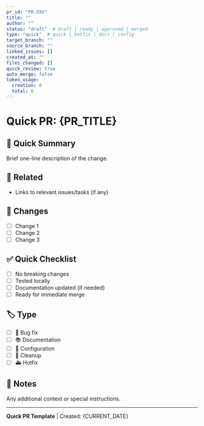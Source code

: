 ```yaml
---
pr_id: "PR-XXX"
title: ""
author: ""
status: "draft"  # draft | ready | approved | merged
type: "quick"  # quick | hotfix | docs | config
target_branch: ""
source_branch: ""
linked_issues: []
created_at: ""
files_changed: []
quick_review: true
auto_merge: false
token_usage:
  creation: 0
  total: 0
---
```


# Quick PR: {PR_TITLE}

## 🚀 Quick Summary
Brief one-line description of the change.

## 🔗 Related
- Links to relevant issues/tasks (if any)

## 📝 Changes
- [ ] Change 1
- [ ] Change 2
- [ ] Change 3

## ✅ Quick Checklist
- [ ] No breaking changes
- [ ] Tested locally
- [ ] Documentation updated (if needed)
- [ ] Ready for immediate merge

## 🏷️ Type
- [ ] 🐛 Bug fix
- [ ] 📚 Documentation
- [ ] 🔧 Configuration
- [ ] 🧹 Cleanup
- [ ] 🚑 Hotfix

## 💬 Notes
Any additional context or special instructions.

---

**Quick PR Template** | Created: {CURRENT_DATE}